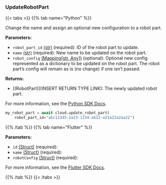 ### UpdateRobotPart

{{< tabs >}}
{{% tab name="Python" %}}

Change the name and assign an optional new configuration to a robot part.

**Parameters:**

- `robot_part_id` [(str)](https://docs.python.org/3/library/stdtypes.html#text-sequence-type-str) (required): ID of the robot part to update.
- `name` [(str)](https://docs.python.org/3/library/stdtypes.html#text-sequence-type-str) (required): New name to be updated on the robot part.
- `robot_config` [(Mapping[str, Any])](<INSERT PARAM TYPE LINK>) (optional): Optional new config represented as a dictionary to be updated on the robot part. The robot part’s config will remain as is (no change) if one isn’t passed.


**Returns:**

- [(RobotPart)](INSERT RETURN TYPE LINK): The newly updated robot part.

For more information, see the [Python SDK Docs](https://python.viam.dev/autoapi/viam/app/app_client/index.html#viam.app.app_client.AppClient.update_robot_part).

``` python {class="line-numbers linkable-line-numbers"}
my_robot_part = await cloud.update_robot_part(
    robot_part_id="abc12345-1a23-1234-ab12-a22a22a2aa22")

```

{{% /tab %}}
{{% tab name="Flutter" %}}

**Parameters:**

- `id` [(Struct)](https://api.flutter.dev/flutter/dart-core/String-class.html) (required):
- `name` [(Struct)](https://api.flutter.dev/flutter/dart-core/String-class.html) (required):
- `robotConfig` [(Struct)](https://api.flutter.dev/flutter/dart-core/String-class.html) (required):


For more information, see the [Flutter SDK Docs](https://flutter.viam.dev/viam_protos.app.app/AppServiceClient/updateRobotPart.html).

{{% /tab %}}
{{< /tabs >}}
